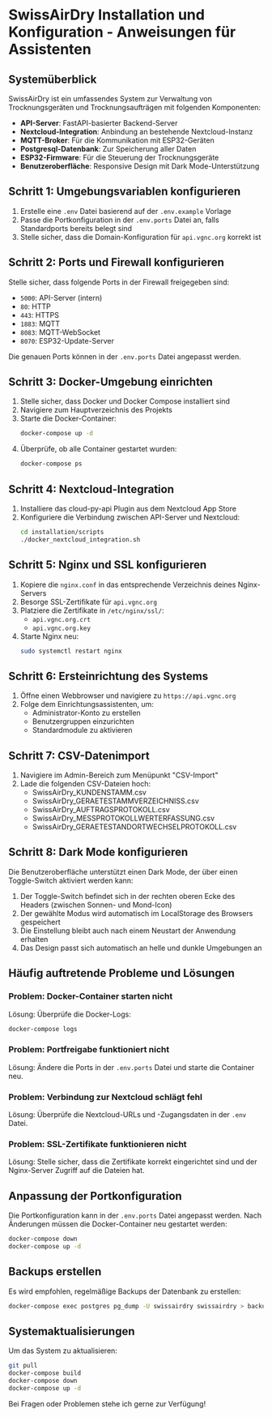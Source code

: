 # SwissAirDry Installation und Konfiguration - Anweisungen für Assistenten

## Systemüberblick

SwissAirDry ist ein umfassendes System zur Verwaltung von Trocknungsgeräten und Trocknungsaufträgen mit folgenden Komponenten:

- **API-Server**: FastAPI-basierter Backend-Server
- **Nextcloud-Integration**: Anbindung an bestehende Nextcloud-Instanz
- **MQTT-Broker**: Für die Kommunikation mit ESP32-Geräten
- **Postgresql-Datenbank**: Zur Speicherung aller Daten
- **ESP32-Firmware**: Für die Steuerung der Trocknungsgeräte
- **Benutzeroberfläche**: Responsive Design mit Dark Mode-Unterstützung

## Schritt 1: Umgebungsvariablen konfigurieren

1. Erstelle eine `.env` Datei basierend auf der `.env.example` Vorlage
2. Passe die Portkonfiguration in der `.env.ports` Datei an, falls Standardports bereits belegt sind
3. Stelle sicher, dass die Domain-Konfiguration für `api.vgnc.org` korrekt ist

## Schritt 2: Ports und Firewall konfigurieren

Stelle sicher, dass folgende Ports in der Firewall freigegeben sind:

- `5000`: API-Server (intern)
- `80`: HTTP
- `443`: HTTPS
- `1883`: MQTT
- `8083`: MQTT-WebSocket
- `8070`: ESP32-Update-Server

Die genauen Ports können in der `.env.ports` Datei angepasst werden.

## Schritt 3: Docker-Umgebung einrichten

1. Stelle sicher, dass Docker und Docker Compose installiert sind
2. Navigiere zum Hauptverzeichnis des Projekts
3. Starte die Docker-Container:
   ```bash
   docker-compose up -d
   ```
4. Überprüfe, ob alle Container gestartet wurden:
   ```bash
   docker-compose ps
   ```

## Schritt 4: Nextcloud-Integration

1. Installiere das cloud-py-api Plugin aus dem Nextcloud App Store
2. Konfiguriere die Verbindung zwischen API-Server und Nextcloud:
   ```bash
   cd installation/scripts
   ./docker_nextcloud_integration.sh
   ```

## Schritt 5: Nginx und SSL konfigurieren

1. Kopiere die `nginx.conf` in das entsprechende Verzeichnis deines Nginx-Servers
2. Besorge SSL-Zertifikate für `api.vgnc.org`
3. Platziere die Zertifikate in `/etc/nginx/ssl/`:
   - `api.vgnc.org.crt`
   - `api.vgnc.org.key`
4. Starte Nginx neu:
   ```bash
   sudo systemctl restart nginx
   ```

## Schritt 6: Ersteinrichtung des Systems

1. Öffne einen Webbrowser und navigiere zu `https://api.vgnc.org`
2. Folge dem Einrichtungsassistenten, um:
   - Administrator-Konto zu erstellen
   - Benutzergruppen einzurichten
   - Standardmodule zu aktivieren

## Schritt 7: CSV-Datenimport

1. Navigiere im Admin-Bereich zum Menüpunkt "CSV-Import"
2. Lade die folgenden CSV-Dateien hoch:
   - SwissAirDry_KUNDENSTAMM.csv
   - SwissAirDry_GERAETESTAMMVERZEICHNISS.csv
   - SwissAirDry_AUFTRAGSPROTOKOLL.csv
   - SwissAirDry_MESSPROTOKOLLWERTERFASSUNG.csv
   - SwissAirDry_GERAETESTANDORTWECHSELPROTOKOLL.csv

## Schritt 8: Dark Mode konfigurieren

Die Benutzeroberfläche unterstützt einen Dark Mode, der über einen Toggle-Switch aktiviert werden kann:

1. Der Toggle-Switch befindet sich in der rechten oberen Ecke des Headers (zwischen Sonnen- und Mond-Icon)
2. Der gewählte Modus wird automatisch im LocalStorage des Browsers gespeichert
3. Die Einstellung bleibt auch nach einem Neustart der Anwendung erhalten
4. Das Design passt sich automatisch an helle und dunkle Umgebungen an

## Häufig auftretende Probleme und Lösungen

### Problem: Docker-Container starten nicht
Lösung: Überprüfe die Docker-Logs:
```bash
docker-compose logs
```

### Problem: Portfreigabe funktioniert nicht
Lösung: Ändere die Ports in der `.env.ports` Datei und starte die Container neu.

### Problem: Verbindung zur Nextcloud schlägt fehl
Lösung: Überprüfe die Nextcloud-URLs und -Zugangsdaten in der `.env` Datei.

### Problem: SSL-Zertifikate funktionieren nicht
Lösung: Stelle sicher, dass die Zertifikate korrekt eingerichtet sind und der Nginx-Server Zugriff auf die Dateien hat.

## Anpassung der Portkonfiguration

Die Portkonfiguration kann in der `.env.ports` Datei angepasst werden. Nach Änderungen müssen die Docker-Container neu gestartet werden:

```bash
docker-compose down
docker-compose up -d
```

## Backups erstellen

Es wird empfohlen, regelmäßige Backups der Datenbank zu erstellen:

```bash
docker-compose exec postgres pg_dump -U swissairdry swissairdry > backup_$(date +%Y%m%d).sql
```

## Systemaktualisierungen

Um das System zu aktualisieren:

```bash
git pull
docker-compose build
docker-compose down
docker-compose up -d
```

Bei Fragen oder Problemen stehe ich gerne zur Verfügung!